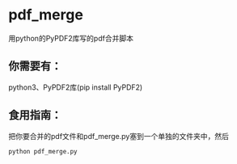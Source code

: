 pdf_merge
========

用python的PyPDF2库写的pdf合并脚本

你需要有：
--------
python3、PyPDF2库(pip install PyPDF2)

食用指南：
--------
把你要合并的pdf文件和pdf_merge.py塞到一个单独的文件夹中，然后
```
python pdf_merge.py
```
